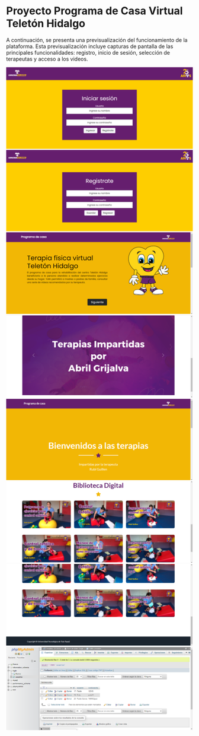 # Proyecto Programa de Casa Virtual Teletón Hidalgo
A continuación, se presenta una previsualización del funcionamiento de la plataforma. 
Esta previsualización incluye capturas de pantalla de las principales funcionalidades: registro, inicio de sesión, selección de terapeutas y 
acceso a los videos.


![](img/Teleton_1.png)
![](img/Teleton_2.png)
![](img/Teleton_3.png)
![](img/Teleton_4.png)
![](img/Teleton_5.png)
![](img/Teleton_6.png)
![](img/Teleton_7.png)
![](img/Teleton_8.png)
